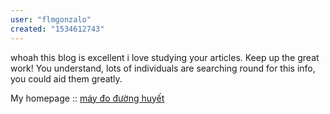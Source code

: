 ```yaml
---
user: "flmgonzalo"
created: "1534612743"
---
```


whoah this blog is excellent i love studying your articles.
Keep up the great work! You understand, lots of individuals are searching round for this info, you 
could aid them greatly.

My homepage :: <a href="https://ytenamgiao.com/">máy đo đường huyết</a>
